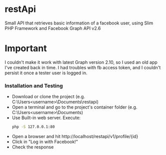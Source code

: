 # restApi
Small API that retrieves basic information of a facebook user, using Slim PHP Framework and Facebook Graph API v2.6

# Important
I couldn't make it work with latest Graph version 2.10, so I used an old app I've created back in time.
I had troubles with fb access token, and I couldn't persist it once a tester user is logged in.

### Installation and Testing

- Download or clone the project (e.g.  C:\Users\<username>\Documents\restapi)
- Open a terminal and go to the project's container folder (e.g.  C:\Users\<username>\Documents)
- Use Built-in web server. Execute:
    ```sh    
    php -S 127.0.0.1:80
    ```
 - Open a browser and hit http://localhost/restapi/v1/profile/{id}
 - Click in "Log in with Facebook!"
 - Check the response
